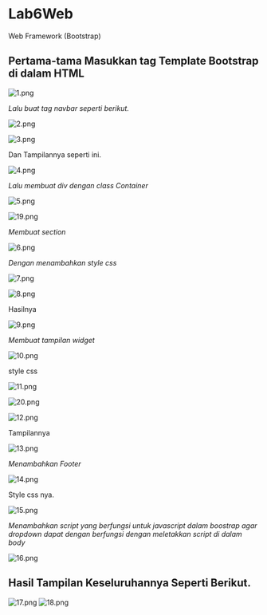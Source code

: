 # Lab6Web
Web Framework (Bootstrap)

## Pertama-tama Masukkan tag Template Bootstrap di dalam HTML

![1.png](img/1.png)

*Lalu buat tag navbar seperti berikut.*

![2.png](img/2.png)

![3.png](img/3.png)

Dan Tampilannya seperti ini.

![4.png](img/4.png)

*Lalu membuat div dengan class Container*

![5.png](img/5.png)

![19.png](img/19.png)

*Membuat section*

![6.png](img/6.png)

*Dengan menambahkan style css*

![7.png](img/7.png)

![8.png](img/8.png)

Hasilnya

![9.png](img/9.png)

*Membuat tampilan widget*

![10.png](img/10.png)

style css

![11.png](img/11.png)

![20.png](img/20.png)

![12.png](img/12.png)

Tampilannya

![13.png](img/13.png)

*Menambahkan Footer*

![14.png](img/14.png)

Style css nya.

![15.png](img/15.png)

*Menambahkan script yang berfungsi untuk javascript dalam boostrap agar dropdown dapat dengan berfungsi dengan meletakkan script di dalam body*

![16.png](img/16.png)

## Hasil Tampilan Keseluruhannya Seperti Berikut.

![17.png](img/17.png)
![18.png](img/18.png)
